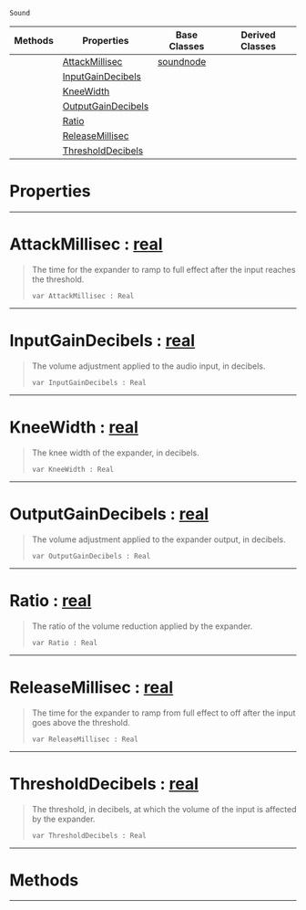  `Sound`

|Methods|Properties|Base Classes|Derived Classes|
|---|---|---|---|
| |[ AttackMillisec](https://github.com/ZilchEngine/ZilchDocs/blob/master/code_reference/class_reference/expandernode.markdown#attackmillisec-zero-engi)|[soundnode](https://github.com/ZilchEngine/ZilchDocs/blob/master/code_reference/class_reference/soundnode.markdown)| |
| |[ InputGainDecibels](https://github.com/ZilchEngine/ZilchDocs/blob/master/code_reference/class_reference/expandernode.markdown#inputgaindecibels-zero-e)| | |
| |[ KneeWidth](https://github.com/ZilchEngine/ZilchDocs/blob/master/code_reference/class_reference/expandernode.markdown#kneewidth-zero-engine-do)| | |
| |[ OutputGainDecibels](https://github.com/ZilchEngine/ZilchDocs/blob/master/code_reference/class_reference/expandernode.markdown#outputgaindecibels-zero)| | |
| |[ Ratio](https://github.com/ZilchEngine/ZilchDocs/blob/master/code_reference/class_reference/expandernode.markdown#ratio-zero-engine-docume)| | |
| |[ ReleaseMillisec](https://github.com/ZilchEngine/ZilchDocs/blob/master/code_reference/class_reference/expandernode.markdown#releasemillisec-zero-eng)| | |
| |[ ThresholdDecibels](https://github.com/ZilchEngine/ZilchDocs/blob/master/code_reference/class_reference/expandernode.markdown#thresholddecibels-zero-e)| | |


 #  Properties


---  
 #  AttackMillisec : [real](https://github.com/ZilchEngine/ZilchDocs/blob/master/code_reference/nada_base_types/real.markdown)

> The time for the expander to ramp to full effect after the input reaches the threshold.
> ``` lang=cpp, name=Nada
> var AttackMillisec : Real


---  
 #  InputGainDecibels : [real](https://github.com/ZilchEngine/ZilchDocs/blob/master/code_reference/nada_base_types/real.markdown)

> The volume adjustment applied to the audio input, in decibels.
> ``` lang=cpp, name=Nada
> var InputGainDecibels : Real


---  
 #  KneeWidth : [real](https://github.com/ZilchEngine/ZilchDocs/blob/master/code_reference/nada_base_types/real.markdown)

> The knee width of the expander, in decibels.
> ``` lang=cpp, name=Nada
> var KneeWidth : Real


---  
 #  OutputGainDecibels : [real](https://github.com/ZilchEngine/ZilchDocs/blob/master/code_reference/nada_base_types/real.markdown)

> The volume adjustment applied to the expander output, in decibels.
> ``` lang=cpp, name=Nada
> var OutputGainDecibels : Real


---  
 #  Ratio : [real](https://github.com/ZilchEngine/ZilchDocs/blob/master/code_reference/nada_base_types/real.markdown)

> The ratio of the volume reduction applied by the expander.
> ``` lang=cpp, name=Nada
> var Ratio : Real


---  
 #  ReleaseMillisec : [real](https://github.com/ZilchEngine/ZilchDocs/blob/master/code_reference/nada_base_types/real.markdown)

> The time for the expander to ramp from full effect to off after the input goes above the threshold.
> ``` lang=cpp, name=Nada
> var ReleaseMillisec : Real


---  
 #  ThresholdDecibels : [real](https://github.com/ZilchEngine/ZilchDocs/blob/master/code_reference/nada_base_types/real.markdown)

> The threshold, in decibels, at which the volume of the input is affected by the expander.
> ``` lang=cpp, name=Nada
> var ThresholdDecibels : Real


---  
 #  Methods


---  
 

 